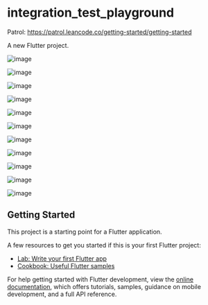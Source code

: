 # integration_test_playground

Patrol: https://patrol.leancode.co/getting-started/getting-started

A new Flutter project.

![image](https://github.com/OrlandoEduardo101/integration_test_playground/assets/37966182/9deaba95-0c67-41f1-9af5-baca4575e980)

![image](https://github.com/OrlandoEduardo101/integration_test_playground/assets/37966182/09d52fef-3bf2-46b7-a7db-ffff6b28630d)

![image](https://github.com/OrlandoEduardo101/integration_test_playground/assets/37966182/7ab2ad3d-5cd7-4ee6-82c7-4bc88b1a9910)

![image](https://github.com/OrlandoEduardo101/integration_test_playground/assets/37966182/f69d8006-cad6-4f6a-b74c-5893a45bb0bc)

![image](https://github.com/OrlandoEduardo101/integration_test_playground/assets/37966182/478ffe86-357b-462f-b7bd-54ee78ee9ccf)

![image](https://github.com/OrlandoEduardo101/integration_test_playground/assets/37966182/a747a708-ec18-4c62-8795-ee419ecb8b8f)

![image](https://github.com/OrlandoEduardo101/integration_test_playground/assets/37966182/781b41f7-a53f-49af-9cab-3dc7aa3ab648)

![image](https://github.com/OrlandoEduardo101/integration_test_playground/assets/37966182/1d9a93cc-4709-4c63-9182-671d4b756e43)

![image](https://github.com/OrlandoEduardo101/integration_test_playground/assets/37966182/219ebe3b-f89e-4c6b-93c4-1bfae890c4b9)

![image](https://github.com/OrlandoEduardo101/integration_test_playground/assets/37966182/e083cc4b-0907-4f1d-b0e6-5cfe7eed70d0)

![image](https://github.com/OrlandoEduardo101/integration_test_playground/assets/37966182/5469d2e3-637c-4160-a857-e95f64f3f5f6)




## Getting Started

This project is a starting point for a Flutter application.

A few resources to get you started if this is your first Flutter project:

- [Lab: Write your first Flutter app](https://docs.flutter.dev/get-started/codelab)
- [Cookbook: Useful Flutter samples](https://docs.flutter.dev/cookbook)

For help getting started with Flutter development, view the
[online documentation](https://docs.flutter.dev/), which offers tutorials,
samples, guidance on mobile development, and a full API reference.
